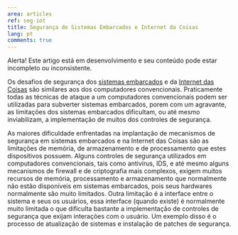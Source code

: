 ```yaml
---
area: articles
ref: seg-iot
title: Segurança de Sistemas Embarcados e Internet da Coisas
lang: pt
comments: true
---
```


<div class="alert">Alerta! Este artigo está em desenvolvimento e seu conteúdo pode estar incompleto ou inconsistente.</div>

Os desafios de segurança dos [sistemas embarcados](/wiki/sistema_embarcado) e da [Internet das Coisas](/wiki/internet_das_coisas) são similares aos dos computadores convencionais. Praticamente todas as técnicas de ataque a um computadores convencionais podem ser utilizadas para subverter sistemas embarcados, porem com um agravante, as limitações dos sistemas embarcados dificultam, ou até mesmo inviabilizam, a implementação de muitos dos controles de segurança.

As maiores dificuldade enfrentadas na implantação de mecanismos de segurança em sistemas embarcados e na Internet das Coisas são as limitações de memória, de armazenamento e de processamento que estes dispositivos possuem. Alguns controles de segurança utilizados em computadores convencionais, tais como antivírus, IDS, e até mesmo alguns mecanismos de firewall e de criptografia mais complexos, exigem muitos recursos de memória, processamento e armazenamento que normalmente não estão disponíveis em sistemas embarcados, pois seus hardwares normalmente são muito limitados. Outra limitação é a interface entre o sistema e seus os usuários, essa interface (quando existe) é normalmente muito limitada o que dificulta bastante a implementação de controles de segurança que exijam interações com o usuário. Um exemplo disso é o processo de atualização de sistemas e instalação de patches de segurança.
